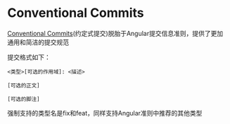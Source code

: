 
# Conventional Commits

[Conventional Commits](https://www.conventionalcommits.org)(约定式提交)脱胎于Angular提交信息准则，提供了更加通用和简洁的提交规范

提交格式如下：

    <类型>[可选的作用域]: <描述>

    [可选的正文]

    [可选的脚注]

强制支持的类型名是fix和feat，同样支持Angular准则中推荐的其他类型

